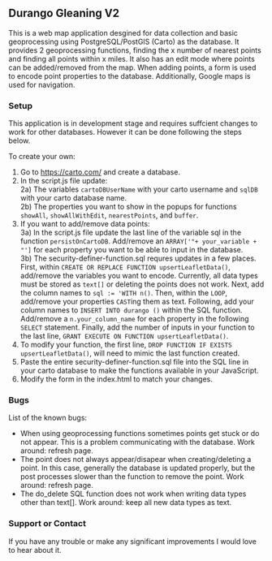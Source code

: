 ## Durango Gleaning V2

This is a web map application desgined for data collection and basic geoprocessing using PostgreSQL/PostGIS (Carto) as the database. It provides 2 geoprocessing functions, finding the x number of nearest points and finding all points within x miles. It also has an edit mode where points can be added/removed from the map. When adding points, a form is used to encode point properties to the database. Additionally, Google maps is used for navigation.

### Setup
This application is in development stage and requires suffcient changes to work for other databases. However it can be done following the steps below.

To create your own:

1) Go to https://carto.com/ and create a database.</br>
2) In the script.js file update:</br>
  2a) The variables ```cartoDBUserName``` with your carto username and ```sqlDB``` with your carto database name.</br>
  2b) The properties you want to show in the popups for functions ```showAll```, ```showAllWithEdit```, ```nearestPoints```, and ```buffer```.</br>
3) If you want to add/remove data points: </br>
  3a) In the script.js file update the last line of the variable sql in the function ```persistOnCartoDB```. Add/remove an ```ARRAY['"+ your_variable + "']``` for each property you want to be able to input in the database. </br>
  3b) The security-definer-function.sql requres updates in a few places. First, within ```CREATE OR REPLACE FUNCTION upsertLeafletData()```, add/remove the variables you want to encode. Currently, all data types must be stored as ```text[]``` or deleting the points does not work. Next, add the column names to ```sql := 'WITH n()```. Then, within the ```LOOP```, add/remove your properties ```CAST```ing them as text. Following, add your column names to ```INSERT INTO durango ()``` within the SQL function. Add/remove a ```n.your_column_name``` for each property in the following ```SELECT``` statement. Finally, add the number of inputs in your function to the last line, ```GRANT EXECUTE ON FUNCTION upsertLeafletData()```. </br>
4) To modify your function, the first line, ```DROP FUNCTION IF EXISTS upsertLeafletData()```, will need to mimic the last function created. </br>
5) Paste the entire security-definer-function.sql file into the SQL line in your carto database to make the functions available in your JavaScript. </br>
6) Modify the form in the index.html to match your changes.

### Bugs
List of the known bugs:
* When using geoprocessing functions sometimes points get stuck or do not appear. This is a problem communicating with the database. Work around: refresh page.
* The point does not always appear/disapear when creating/deleting a point. In this case, generally the database is updated properly, but the post processes slower than the function to remove the point. Work around: refresh page.
* The do_delete SQL function does not work when writing data types other than text[]. Work around: keep all new data types as text.

### Support or Contact
If you have any trouble or make any significant improvements I would love to hear about it.
